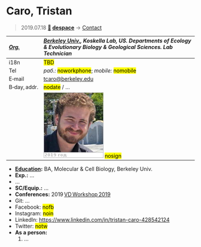 # Caro, Tristan
> 2019.07.18 **[🚀](../index/index.md) [despace](index.md)** → [Contact](contact.md)

|*[Org.](contact.md)*|*[Berkeley Univ.](zz_berkeley_univ.md), Koskella Lab, US. Departments of Ecology & Evolutionary Biology & Geological Sciences. Lab Technician*|
|:--|:--|
|i18n|<mark>TBD</mark>|
|Tel|*раб.:* <mark>noworkphone</mark>; *mobile:* <mark>nomobile</mark>|
|E‑mail|<tcaro@berkeley.edu>|
|B‑day, addr.|<mark>nodate</mark> / …|
||[![](f/contact/c/caro1_photo_thumb.jpg)](f/contact/c/caro1_photo.jpg) <mark>nosign</mark>|

   - **[Education](edu.md):** BA, Molecular & Cell Biology, Berkeley Univ.
   - **Exp.:** …
   - …
   - **SC/Equip.:** …
   - **Conferences:** 2019 [VD Workshop 2019](vdws2019.md)
   - Git: …
   - Facebook: <mark>nofb</mark>
   - Instagram: <mark>noin</mark>
   - LinkedIn: <https://www.linkedin.com/in/tristan-caro-428542124>
   - Twitter: <mark>notw</mark>
   - **As a person:**
      1. …
